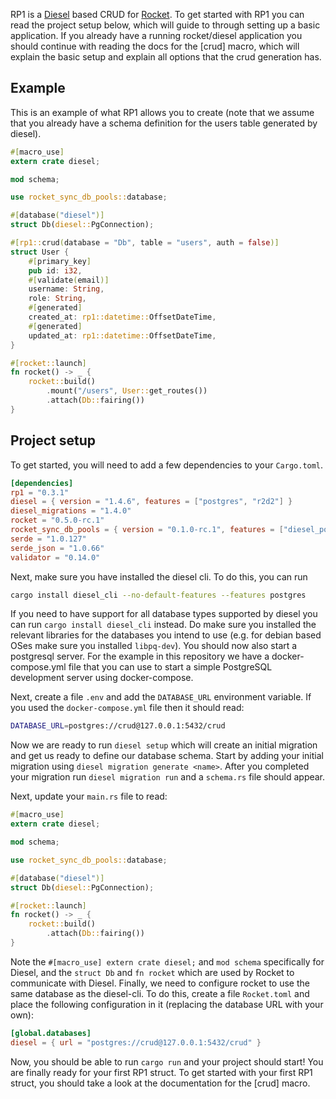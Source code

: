 RP1 is a [Diesel] based CRUD for [Rocket]. To get started with RP1 you can read
the project setup below, which will guide to through setting up a basic
application. If you already have a running rocket/diesel application you should
continue with reading the docs for the [crud] macro, which will explain the
basic setup and explain all options that the crud generation has.

[Diesel]: https://diesel.rs/
[Rocket]: https://rocket.rs/

## Example
This is an example of what RP1 allows you to create (note that we assume that
you already have a schema definition for the users table generated by diesel).

```rust
#[macro_use]
extern crate diesel;

mod schema;

use rocket_sync_db_pools::database;

#[database("diesel")]
struct Db(diesel::PgConnection);

#[rp1::crud(database = "Db", table = "users", auth = false)]
struct User {
    #[primary_key]
    pub id: i32,
    #[validate(email)]
    username: String,
    role: String,
    #[generated]
    created_at: rp1::datetime::OffsetDateTime,
    #[generated]
    updated_at: rp1::datetime::OffsetDateTime,
}

#[rocket::launch]
fn rocket() -> _ {
    rocket::build()
        .mount("/users", User::get_routes())
        .attach(Db::fairing())
}
```

## Project setup
To get started, you will need to add a few dependencies to your `Cargo.toml`.

```toml
[dependencies]
rp1 = "0.3.1"
diesel = { version = "1.4.6", features = ["postgres", "r2d2"] }
diesel_migrations = "1.4.0"
rocket = "0.5.0-rc.1"
rocket_sync_db_pools = { version = "0.1.0-rc.1", features = ["diesel_postgres_pool"] }
serde = "1.0.127"
serde_json = "1.0.66"
validator = "0.14.0"
```

Next, make sure you have installed the diesel cli. To do this, you can run

```bash
cargo install diesel_cli --no-default-features --features postgres
```

If you need to have support for all database types supported by diesel you can
run `cargo install diesel_cli` instead. Do make sure you installed the relevant
libraries for the databases you intend to use (e.g. for debian based OSes make
sure you installed `libpq-dev`). You should now also start a postgresql server.
For the example in this repository we have a docker-compose.yml file that you
can use to start a simple PostgreSQL development server using docker-compose.

Next, create a file `.env` and add the `DATABASE_URL` environment variable. If
you used the `docker-compose.yml` file then it should read:

```bash
DATABASE_URL=postgres://crud@127.0.0.1:5432/crud
```

Now we are ready to run `diesel setup` which will create an initial migration
and get us ready to define our database schema. Start by adding your initial
migration using `diesel migration generate <name>`. After you completed your
migration run `diesel migration run` and a `schema.rs` file should appear.

Next, update your `main.rs` file to read:

```rust
#[macro_use]
extern crate diesel;

mod schema;

use rocket_sync_db_pools::database;

#[database("diesel")]
struct Db(diesel::PgConnection);

#[rocket::launch]
fn rocket() -> _ {
    rocket::build()
        .attach(Db::fairing())
}
```

Note the `#[macro_use] extern crate diesel;` and `mod schema` specifically for
Diesel, and the `struct Db` and `fn rocket` which are used by Rocket to
communicate with Diesel. Finally, we need to configure rocket to use the same
database as the diesel-cli. To do this, create a file `Rocket.toml` and place
the following configuration in it (replacing the database URL with your own):

```toml
[global.databases]
diesel = { url = "postgres://crud@127.0.0.1:5432/crud" }
```

Now, you should be able to run `cargo run` and your project should start! You
are finally ready for your first RP1 struct. To get started with your first
RP1 struct, you should take a look at the documentation for the [crud] macro.
